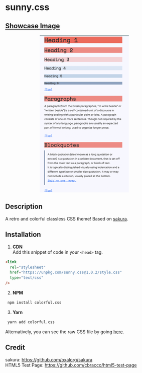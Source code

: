 # sunny.css

## [Showcase Image](https://y-arjun-y.github.io/sunny.css/)

<div align="center">
<img src="sunny.png" height="500px">  
</div>

## Description

A retro and colorful classless CSS theme! Based on [sakura](https://github.com/oxalorg/sakura).

## Installation

1. **CDN**  
   Add this snippet of code in your `<head>` tag.

```html
<link
  rel="stylesheet"
  href="https://unpkg.com/sunny.css@1.0.2/style.css"
  type="text/css"
/>
```

2. **NPM**

```bash
 npm install colorful.css
```

3. **Yarn**

```bash
 yarn add colorful.css
```

Alternatively, you can see the raw CSS file by going [here](https://raw.githubusercontent.com/y-arjun-y/sunny.css/main/style.css).

## Credit

sakura: https://github.com/oxalorg/sakura  
HTML5 Test Page: https://github.com/cbracco/html5-test-page
